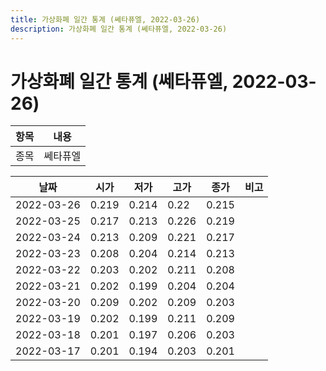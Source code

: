 ```yaml
---
title: 가상화폐 일간 통계 (쎄타퓨엘, 2022-03-26)
description: 가상화폐 일간 통계 (쎄타퓨엘, 2022-03-26)
---
```


가상화폐 일간 통계 (쎄타퓨엘, 2022-03-26)
===

|항목|내용|
|--|--|
|종목|쎄타퓨엘||마켓|KRW-TFUEL||종류|일 단위 캔들||기간|2022-03-17T09:00:00 - 2022-03-26T09:00:00|

|날짜|시가|저가|고가|종가|비고|
|--|--|--|--|--|--|
|2022-03-26|0.219|0.214|0.22|0.215|    |
|2022-03-25|0.217|0.213|0.226|0.219|    |
|2022-03-24|0.213|0.209|0.221|0.217|    |
|2022-03-23|0.208|0.204|0.214|0.213|    |
|2022-03-22|0.203|0.202|0.211|0.208|    |
|2022-03-21|0.202|0.199|0.204|0.204|    |
|2022-03-20|0.209|0.202|0.209|0.203|    |
|2022-03-19|0.202|0.199|0.211|0.209|    |
|2022-03-18|0.201|0.197|0.206|0.203|    |
|2022-03-17|0.201|0.194|0.203|0.201|    |
